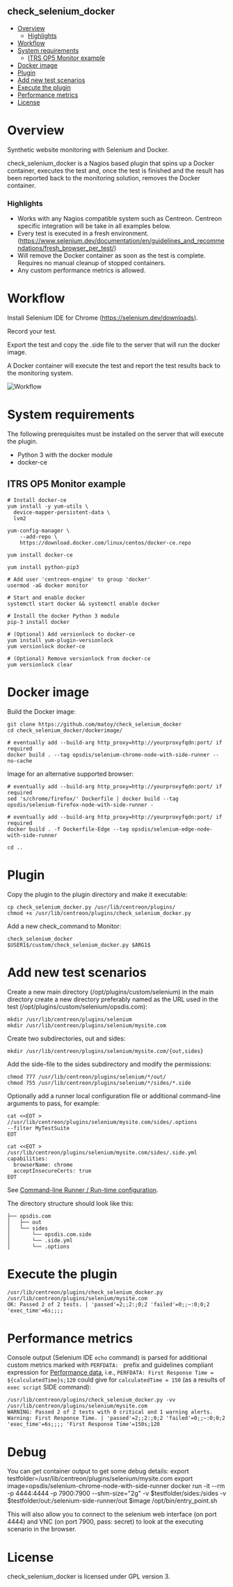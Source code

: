 check_selenium_docker
-----------------------

- [Overview](#overview)
  * [Highlights](#highlights)
- [Workflow](#metrics-naming)
- [System requirements](#system-requirements)
  * [ITRS OP5 Monitor example](#itrs-op5-monitor-example)
- [Docker image](#docker-image)
- [Plugin](#plugin)
- [Add new test scenarios](#add-new-test-scenarios)
- [Execute the plugin](#execute-the-plugin)
- [Performance metrics](#performance-metrics)
- [License](#license)

# Overview #
Synthetic website monitoring with Selenium and Docker.

check_selenium_docker is a Nagios based plugin that spins up a Docker container, executes the test and, once the test is finished and the result has been reported back to the monitoring solution, removes the Docker container.

### Highlights ###

* Works with any Nagios compatible system such as Centreon. Centreon specific integration will be take in all examples below.
* Every test is executed in a fresh environment. (https://www.selenium.dev/documentation/en/guidelines_and_recommendations/fresh_browser_per_test/)
* Will remove the Docker container as soon as the test is complete. Requires no manual cleanup of stopped containers.
* Any custom performance metrics is allowed.

# Workflow #

Install Selenium IDE for Chrome (https://selenium.dev/downloads).

Record your test.

Export the test and copy the .side file to the server that will run the docker image.

A Docker container will execute the test and report the test results back to the monitoring system.

![Workflow](img/selenium_docker.png)

# System requirements #
The following prerequisites must be installed on the server that will execute the plugin.

* Python 3 with the docker module
* docker-ce

## ITRS OP5 Monitor example ##

```
# Install docker-ce
yum install -y yum-utils \
  device-mapper-persistent-data \
  lvm2

yum-config-manager \
    --add-repo \
    https://download.docker.com/linux/centos/docker-ce.repo

yum install docker-ce

yum install python-pip3

# Add user 'centreon-engine' to group 'docker'
usermod -aG docker monitor

# Start and enable docker
systemctl start docker && systemctl enable docker

# Install the docker Python 3 module
pip-3 install docker

# (Optional) Add versionlock to docker-ce
yum install yum-plugin-versionlock
yum versionlock docker-ce

# (Optional) Remove versionlock from docker-ce
yum versionlock clear
```


# Docker image #

Build the Docker image:

```
git clone https://github.com/matoy/check_selenium_docker
cd check_selenium_docker/dockerimage/

# eventually add --build-arg http_proxy=http://yourproxyfqdn:port/ if required
docker build . --tag opsdis/selenium-chrome-node-with-side-runner --no-cache
```

Image for an alternative supported browser:

```
# eventually add --build-arg http_proxy=http://yourproxyfqdn:port/ if required
sed 's/chrome/firefox/' Dockerfile | docker build --tag opsdis/selenium-firefox-node-with-side-runner -

# eventually add --build-arg http_proxy=http://yourproxyfqdn:port/ if required
docker build . -f Dockerfile-Edge --tag opsdis/selenium-edge-node-with-side-runner

cd ..
```

# Plugin #

Copy the plugin to the plugin directory and make it executable:

```
cp check_selenium_docker.py /usr/lib/centreon/plugins/
chmod +x /usr/lib/centreon/plugins/check_selenium_docker.py
```

Add a new check_command to Monitor:

```
check_selenium_docker
$USER1$/custom/check_selenium_docker.py $ARG1$
```


# Add new test scenarios #

Create a new main directory (/opt/plugins/custom/selenium) in the main directory create a new directory 
preferably named as the URL used in the test (/opt/plugins/custom/selenium/opsdis.com):

```
mkdir /usr/lib/centreon/plugins/selenium
mkdir /usr/lib/centreon/plugins/selenium/mysite.com
```

Create two subdirectories, out and sides:

```
mkdir /usr/lib/centreon/plugins/selenium/mysite.com/{out,sides}
```

Add the side-file to the sides subdirectory and modify the permissions:

```
chmod 777 /usr/lib/centreon/plugins/selenium/*/out/
chmod 755 /usr/lib/centreon/plugins/selenium/*/sides/*.side
```

Optionally add a runner local configuration file or additional command-line
arguments to pass, for example:

```
cat <<EOT > //usr/lib/centreon/plugins/selenium/mysite.com/sides/.options
--filter MyTestSuite
EOT

cat <<EOT > /usr/lib/centreon/plugins/selenium/mysite.com/sides/.side.yml
capabilities:
  browserName: chrome
  acceptInsecureCerts: true
EOT
```

See [Command-line Runner / Run-time configuration](https://www.selenium.dev/selenium-ide/docs/en/introduction/command-line-runner#run-time-configuration).

The directory structure should look like this:

```
├── opsdis.com
│   ├── out
│   └── sides
│       └── opsdis.com.side
│       └── .side.yml
│       └── .options
```

# Execute the plugin #

```
/usr/lib/centreon/plugins/check_selenium_docker.py /usr/lib/centreon/plugins/selenium/mysite.com
OK: Passed 2 of 2 tests. | 'passed'=2;;2:;0;2 'failed'=0;;~:0;0;2 'exec_time'=6s;;;;
```

# Performance metrics #

Console output (Selenium IDE `echo` command) is parsed for additional custom
metrics marked with  `PERFDATA: ` prefix and guidelines compliant expression
for [Performance data](https://nagios-plugins.org/doc/guidelines.html#AEN200),
i.e., `PERFDATA: First Response Time = ${calculatedTime}s;120` could give for 
`calculatedTime = 150` (as a results of `exec script` SIDE command):

```
/usr/lib/centreon/plugins/check_selenium_docker.py -vv /usr/lib/centreon/plugins/selenium/mysite.com
WARNING: Passed 2 of 2 tests with 0 critical and 1 warning alerts. Warning: First Response Time. | 'passed'=2;;2:;0;2 'failed'=0;;~:0;0;2 'exec_time'=6s;;;; 'First Response Time'=150s;120
```

# Debug 
You can get container output to get some debug details:
export testfolder=/usr/lib/centreon/plugins/selenium/mysite.com
export image=opsdis/selenium-chrome-node-with-side-runner
docker run -it --rm -p 4444:4444 -p 7900:7900 --shm-size="2g" -v $testfolder/sides:/sides -v $testfolder/out:/selenium-side-runner/out $image /opt/bin/entry_point.sh

This will also allow you to connect to the selenium web interface (on port 4444) and VNC (on port 7900, pass: secret) to look at the executing scenario in the browser.

# License 
check_selenium_docker is licensed under GPL version 3.
